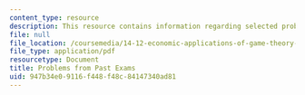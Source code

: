 ```yaml
---
content_type: resource
description: This resource contains information regarding selected problems.
file: null
file_location: /coursemedia/14-12-economic-applications-of-game-theory-fall-2012/947b34e09116f448f48c84147340ad81_MIT14_12F12_Selected_Prob.pdf
file_type: application/pdf
resourcetype: Document
title: Problems from Past Exams
uid: 947b34e0-9116-f448-f48c-84147340ad81
---
```


